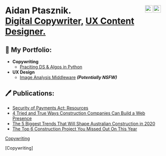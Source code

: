 <h1>
Aidan Ptasznik. 
<a href="https://linkedin.com/in/aidan-ptasznik">
<img align="right" alt="AidanPtasznik | LinkedIn" width="24px" src="https://cdn.jsdelivr.net/npm/simple-icons@8.5.0/icons/linkedin.svg" /></a>
<a href="mailto:aidanptasznik@gmail.com">
<img align="right" alt="AidanPtasznik | Gmail" width="24px" src="https://cdn.jsdelivr.net/npm/simple-icons@8.5.0/icons/gmail.svg" /></a>
<br/>
<a href="#copywriting">Digital Copywriter,</a>
<a href="#uxdesign">UX Content Designer.</a>
</h1>

<h2>📓 My Portfolio:</h2>

- <b id="copywriting">Copywriting</b>
  - [Praciting DS & Algos in Python](https://github.com/joshmadakor1/Algorithms-Practice)
- <b id="uxdesign">UX Design</b>
  - [Image Analysis Middleware](https://github.com/joshmadakor1/4chan-Image-Analysis-Middleware-C964) <b><i>(Potentially NSFW)</b></i>

<h2>🖊 Publications:</h2>

- [Security of Payments Act: Resources](https://www.felix.net/project-news/security-of-payments-act-resources)
- [4 Tried and True Ways Construction Companies Can Build a Web Presence](https://www.felix.net/project-news/4-tried-true-ways-construction-companies-can-build-a-web-presence)
- [The 5 Biggest Trends That Will Shape Australian Construction in 2020](https://www.felix.net/project-news/the-5-biggest-trends-that-will-shape-australian-construction-in-2020)
- [The Top 6 Construction Project You Missed Out On This Year](https://www.felix.net/project-news/the-top-6-construction-projects-you-missed-out-on-this-year)

[Copywriting](#copywriting)

[Copywriting]
<!--

Thank you for taking a look at my profile! 
